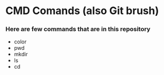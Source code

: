 # CMD Comands (also Git brush)
### Here are few commands that are in this repository
- color
- pwd
- mkdir
- ls
- cd
